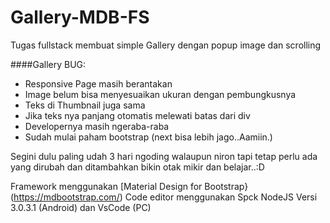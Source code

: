 # Gallery-MDB-FS

Tugas fullstack
membuat simple Gallery dengan popup image dan scrolling

####Gallery BUG:
- Responsive Page masih berantakan
- Image belum bisa menyesuaikan ukuran dengan pembungkusnya
- Teks di Thumbnail juga sama
- Jika teks nya panjang otomatis melewati batas dari div
- Developernya masih ngeraba-raba
- Sudah mulai paham bootstrap (next bisa lebih jago..Aamiin.)

Segini dulu paling udah 3 hari ngoding walaupun niron tapi tetap perlu ada yang dirubah dan ditambahkan bikin otak mikir dan belajar..:D

Framework menggunakan [Material Design for Bootstrap}(https://mdbootstrap.com/)
Code editor menggunakan Spck NodeJS Versi 3.0.3.1 (Android) dan VsCode (PC)

